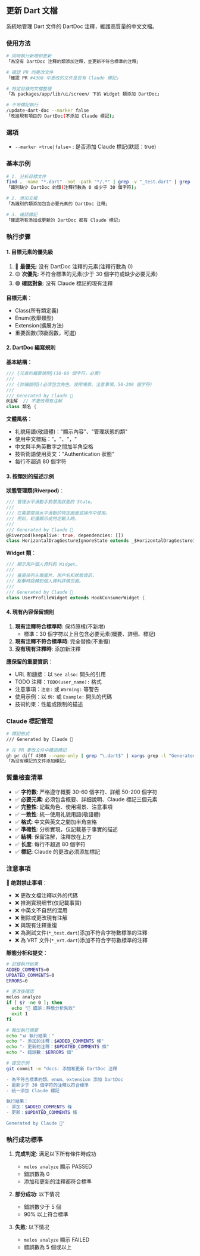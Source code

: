 ## 更新 Dart 文檔

系統地管理 Dart 文件的 DartDoc 注釋，維護高質量的中文文檔。

### 使用方法

```bash
# 同時執行新增和更新
「為没有 DartDoc 注釋的類添加注釋，並更新不符合標準的注釋」

# 確認 PR 的更改文件
「確認 PR #4308 中更改的文件是否有 Claude 標記」

# 特定目錄的文檔整理
「為 packages/app/lib/ui/screen/ 下的 Widget 類添加 DartDoc」

# 不带標記執行
/update-dart-doc --marker false
「改進現有項目的 DartDoc(不添加 Claude 標記)」
```

### 選項

- `--marker <true|false>` : 是否添加 Claude 標記(默認：true)

### 基本示例

```bash
# 1. 分析目標文件
find . -name "*.dart" -not -path "*/.*" | grep -v "_test.dart" | grep -v "_vrt.dart"
「識別缺少 DartDoc 的類(注釋行數為 0 或少于 30 個字符)」

# 2. 添加文檔
「為識別的類添加包含必要元素的 DartDoc 注釋」

# 3. 確認標記
「確認所有添加或更新的 DartDoc 都有 Claude 標記」
```

### 執行步骤

#### 1. 目標元素的優先級

1. 🔴 **最優先**: 没有 DartDoc 注釋的元素(注釋行數為 0)
2. 🟡 **次優先**: 不符合標準的元素(少于 30 個字符或缺少必要元素)
3. 🟢 **確認對象**: 没有 Claude 標記的現有注釋

**目標元素**：

- Class(所有類定義)
- Enum(枚舉類型)
- Extension(擴展方法)
- 重要函數(顶級函數，可選)

#### 2. DartDoc 編寫規則

**基本結構**：

```dart
/// {元素的概要說明}(30-60 個字符，必需)
///
/// {詳细說明}(必须包含角色、使用場景、注意事項，50-200 個字符)
///
/// Generated by Claude 🤖
@注解  // 不更改現有注解
class 類名 {
```

**文體風格**：

- 礼貌用語(敬語體)："顯示內容"、"管理狀態的類"
- 使用中文標點："。"、"，"
- 中文與半角英數字之間加半角空格
- 技術術語使用英文："Authentication 狀態"
- 每行不超過 80 個字符

#### 3. 按類別的描述示例

**狀態管理類(Riverpod)**：

```dart
/// 管理水平滑動手勢禁用狀態的 State。
///
/// 在需要禁用水平滑動的特定画面或操作中使用。
/// 例如，轮播顯示或特定輸入時。
///
/// Generated by Claude 🤖
@Riverpod(keepAlive: true, dependencies: [])
class HorizontalDragGestureIgnoreState extends _$HorizontalDragGestureIgnoreState {
```

**Widget 類**：

```dart
/// 顯示用戶個人資料的 Widget。
///
/// 垂直排列头像圖片、用戶名和狀態資訊，
/// 點擊時跳轉到個人資料詳情页面。
///
/// Generated by Claude 🤖
class UserProfileWidget extends HookConsumerWidget {
```

#### 4. 現有內容保留規則

1. **現有注釋符合標準時**: 保持原樣(不新增)
   - 標準：30 個字符以上且包含必要元素(概要、詳细、標記)
2. **現有注釋不符合標準時**: 完全替換(不重復)
3. **没有現有注釋時**: 添加新注釋

**應保留的重要資訊**：

- URL 和鏈接：以 `See also:` 開头的引用
- TODO 注釋：`TODO(user_name):` 格式
- 注意事項：`注意:` 或 `Warning:` 等警告
- 使用示例：以 `例:` 或 `Example:` 開头的代碼
- 技術約束：性能或限制的描述

### Claude 標記管理

```bash
# 標記格式
/// Generated by Claude 🤖

# 在 PR 更改文件中確認標記
gh pr diff 4308 --name-only | grep "\.dart$" | xargs grep -l "Generated by Claude"
「為没有標記的文件添加標記」
```

### 質量檢查清單

- ✅ **字符數**: 严格遵守概要 30-60 個字符、詳细 50-200 個字符
- ✅ **必要元素**: 必须包含概要、詳细說明、Claude 標記三個元素
- ✅ **完整性**: 記載角色、使用場景、注意事項
- ✅ **一致性**: 統一使用礼貌用語(敬語體)
- ✅ **格式**: 中文與英文之間加半角空格
- ✅ **準確性**: 分析實現，仅記載基于事實的描述
- ✅ **結構**: 保留注解，注釋放在上方
- ✅ **长度**: 每行不超過 80 個字符
- ✅ **標記**: Claude 的更改必须添加標記

### 注意事項

**🔴 绝對禁止事項**：

- ❌ 更改文檔注釋以外的代碼
- ❌ 推測實現细节(仅記載事實)
- ❌ 中英文不自然的混用
- ❌ 刪除或更改現有注解
- ❌ 與現有注釋重復
- ❌ 為測試文件(`*_test.dart`)添加不符合字符數標準的注釋
- ❌ 為 VRT 文件(`*_vrt.dart`)添加不符合字符數標準的注釋

**靜態分析和提交**：

```bash
# 記錄執行結果
ADDED_COMMENTS=0
UPDATED_COMMENTS=0
ERRORS=0

# 更改後確認
melos analyze
if [ $? -ne 0 ]; then
  echo "🔴 錯誤：靜態分析失败"
  exit 1
fi

# 輸出執行摘要
echo "📊 執行結果："
echo "- 添加的注釋：$ADDED_COMMENTS 條"
echo "- 更新的注釋：$UPDATED_COMMENTS 條"
echo "- 錯誤數：$ERRORS 個"

# 提交示例
git commit -m "docs: 添加和更新 DartDoc 注釋

- 為不符合標準的類、enum、extension 添加 DartDoc
- 更新少于 30 個字符的注釋以符合標準
- 統一添加 Claude 標記

執行結果：
- 添加：$ADDED_COMMENTS 條
- 更新：$UPDATED_COMMENTS 條

Generated by Claude 🤖"
```

### 執行成功標準

1. **完成判定**: 满足以下所有條件時成功
   - `melos analyze` 顯示 PASSED
   - 錯誤數為 0
   - 添加和更新的注釋都符合標準

2. **部分成功**: 以下情况
   - 錯誤數少于 5 個
   - 90% 以上符合標準

3. **失败**: 以下情况
   - `melos analyze` 顯示 FAILED
   - 錯誤數為 5 個或以上
